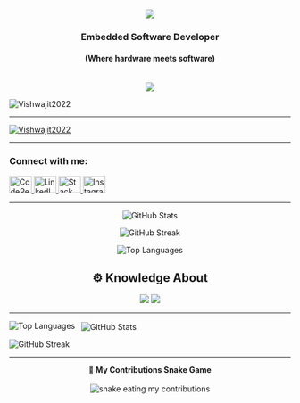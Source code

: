 <h1 align="center">
  <img src="https://readme-typing-svg.herokuapp.com/?font=Righteous&size=35&center=true&vCenter=true&width=500&height=70&duration=4000&lines=Hi+There!+%F0%9F%91%8B;+I'm+Tejas+Chaudhari">
</h1>

<h3 align="center">Embedded Software Developer</h3>
<h4 align="center">(Where hardware meets software)</h4>

<br/>

<div align="center">
  <a href="vishwajitkadlag@gmail.com">
    <img src="https://img.shields.io/badge/Gmail-333333?style=for-the-badge&logo=gmail&logoColor=red" />
  </a>
</div>

<p align="left">
  <img src="https://komarev.com/ghpvc/?username=tejaschaudhari457&label=Profile%20views&color=0e75b6&style=flat" alt="Vishwajit2022" />
</p>

<hr>

<p align="left">
  <a href="https://github.com/ryo-ma/github-profile-trophy">
    <img src="https://github-profile-trophy.vercel.app/?username=Vishwajit2022" alt="Vishwajit2022" />
  </a>
</p>

<hr>

<h3 align="left">Connect with me:</h3>
<p align="left">
  <a href="https://codepen.io/tejas-chaudhari-the-solid" target="_blank">
    <img src="https://raw.githubusercontent.com/rahuldkjain/github-profile-readme-generator/master/src/images/icons/Social/codepen.svg" alt="CodePen" height="30" width="40" />
  </a>
  <a href="https://linkedin.com/in/tejaschaudhari457" target="_blank">
    <img src="https://raw.githubusercontent.com/rahuldkjain/github-profile-readme-generator/master/src/images/icons/Social/linked-in-alt.svg" alt="LinkedIn" height="30" width="40" />
  </a>
  <a href="https://stackoverflow.com/users/13409618/tejas-chaudhari" target="_blank">
    <img src="https://raw.githubusercontent.com/rahuldkjain/github-profile-readme-generator/master/src/images/icons/Social/stack-overflow.svg" alt="Stack Overflow" height="30" width="40" />
  </a>
  <a href="https://instagram.com/tejaschaudhari__" target="_blank">
    <img src="https://raw.githubusercontent.com/rahuldkjain/github-profile-readme-generator/master/src/images/icons/Social/instagram.svg" alt="Instagram" height="30" width="40" />
  </a>
</p>

<hr>
<!-- Total Contributions and GitHub Stats -->
<p align="center">
  <img src="https://github-readme-stats.vercel.app/api?username=tejaschaudhari457&show_icons=true&theme=default&hide_title=false" alt="GitHub Stats" />
</p>

<!-- GitHub Streak: Current and longest streak -->
<p align="center">
  <img src="https://github-readme-streak-stats.herokuapp.com/?user=tejaschaudhari457&theme=default" alt="GitHub Streak" />
</p>

<!-- Top Languages -->
<p align="center">
  <img src="https://github-readme-stats.vercel.app/api/top-langs/?username=tejaschaudhari457&layout=compact&theme=default" alt="Top Languages" />
</p>


<h2 align="center">⚙️ Knowledge About</h2>
<div align="center">
  <img src="https://skillicons.dev/icons?i=vscode,github,git" />
  <img src="https://skillicons.dev/icons?i=javascript,c,python" />
</div>

<hr>

<p>
  <img align="left" src="https://github-readme-stats.vercel.app/api/top-langs?username=tejaschaudhari457&show_icons=true&locale=en&layout=compact" alt="Top Languages" />
</p>

<p>&nbsp;
  <img align="center" src="https://github-readme-stats.vercel.app/api?username=tejaschaudhari457&show_icons=true&locale=en" alt="GitHub Stats" />
</p>

<p>
  <img align="center" src="https://github-readme-streak-stats.herokuapp.com/?user=tejaschaudhari457" alt="GitHub Streak" />
</p>

<hr/>

<div align="center">
  <b>🐍 My Contributions Snake Game</b><br><br>
  <img alt="snake eating my contributions" src="https://raw.githubusercontent.com/tejaschaudhari457/tejaschaudhari457/output/github-contribution-grid-snake.svg" />
</div>
